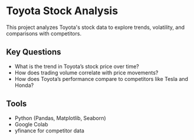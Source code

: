 # Toyota Stock Analysis
This project analyzes Toyota's stock data to explore trends, volatility, and comparisons with competitors.

## Key Questions
- What is the trend in Toyota’s stock price over time?
- How does trading volume correlate with price movements?
- How does Toyota’s performance compare to competitors like Tesla and Honda?

## Tools
- Python (Pandas, Matplotlib, Seaborn)
- Google Colab
- yfinance for competitor data
